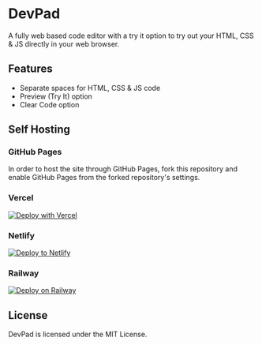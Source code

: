 # DevPad
A fully web based code editor with a try it option to try out your HTML, CSS & JS directly in your web browser.
## Features
- Separate spaces for HTML, CSS & JS code
- Preview (Try It) option
- Clear Code option
## Self Hosting
### GitHub Pages
In order to host the site through GitHub Pages, fork this repository and enable GitHub Pages from the forked repository's settings. 
### Vercel
[![Deploy with Vercel](https://vercel.com/button)](https://vercel.com/new/clone?repository-url=https%3A%2F%2Fgithub.com%2Fni5arga%2FDevPad)
### Netlify
[![Deploy to Netlify](https://www.netlify.com/img/deploy/button.svg)](https://app.netlify.com/start/deploy?repository=https://github.com/ni5arga/DevPad/)
### Railway
[![Deploy on Railway](https://railway.app/button.svg)](https://railway.app/template/C1Vonv)
## License
DevPad is licensed under the MIT License.
